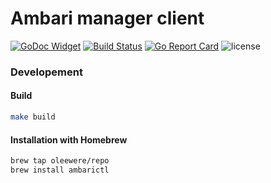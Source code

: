# Ambari manager client
[![GoDoc Widget](https://godoc.org/github.com/oleewere/ambarictl/ambari?status.svg)](https://godoc.org/github.com/oleewere/ambarictl/ambari)
[![Build Status](https://travis-ci.org/oleewere/ambarictl.svg?branch=master)](https://travis-ci.org/oleewere/ambarictl)
[![Go Report Card](https://goreportcard.com/badge/github.com/oleewere/ambarictl)](https://goreportcard.com/report/github.com/oleewere/ambarictl)
![license](http://img.shields.io/badge/license-Apache%20v2-blue.svg)

### Developement
#### Build
```bash
make build
```

#### Installation with Homebrew
```bash
brew tap oleewere/repo
brew install ambarictl
```
